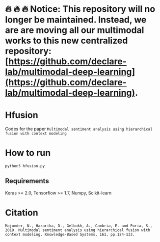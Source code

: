 # 🔥 🔥 🔥 Notice: This repository will no longer be maintained. Instead, we are are moving all our multimodal works to this new centralized repository: [https://github.com/declare-lab/multimodal-deep-learning](https://github.com/declare-lab/multimodal-deep-learning). 

# Hfusion
Codes for the paper ``Multimodal sentiment analysis using hierarchical fusion with context modeling`` 

# How to run
``python3 hfusion.py``

## Requirements

Keras >= 2.0, Tensorflow >= 1.7, Numpy, Scikit-learn

# Citation

``Majumder, N., Hazarika, D., Gelbukh, A., Cambria, E. and Poria, S., 2018. Multimodal sentiment analysis using hierarchical fusion with context modeling. Knowledge-Based Systems, 161, pp.124-133.``
